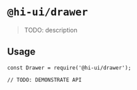 # `@hi-ui/drawer`

> TODO: description

## Usage

```
const Drawer = require('@hi-ui/drawer');

// TODO: DEMONSTRATE API
```
